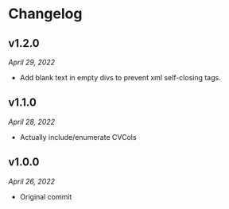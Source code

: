 Changelog
=========

v1.2.0
------

*April 29, 2022*

*   Add blank text in empty divs to prevent xml self-closing tags.

v1.1.0
------

*April 28, 2022*

*   Actually include/enumerate CVCols

v1.0.0
------

*April 26, 2022*

*   Original commit
